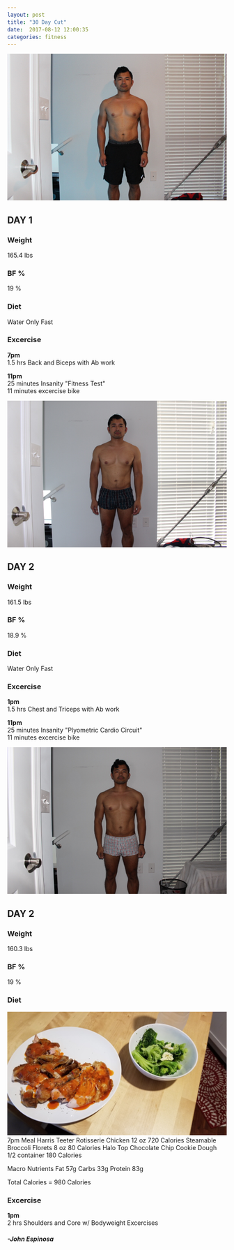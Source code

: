 ```yaml
---
layout: post
title: "30 Day Cut"
date:  2017-08-12 12:00:35
categories: fitness
---
```


![Day 1](/img/Day1.JPG)

## DAY 1

### Weight
165.4 lbs
### BF %
19 %
### Diet
Water Only Fast
### Excercise
**7pm**  
1.5 hrs Back and Biceps with Ab work  
  
**11pm**  
25 minutes Insanity "Fitness Test"  
11 minutes excercise bike

![Day 2](/img/Day2.JPG)

## DAY 2

### Weight
161.5 lbs
### BF %
18.9 %
### Diet
Water Only Fast
### Excercise
**1pm**  
1.5 hrs Chest and Triceps with Ab work  
  
**11pm**  
25 minutes Insanity "Plyometric Cardio Circuit"  
11 minutes excercise bike

![Day 3](/img/Day3.JPG)

## DAY 2

### Weight
160.3 lbs
### BF %
19 %
### Diet
![Day 3 Meal](/img/Day3Food.JPG)
7pm Meal
Harris Teeter Rotisserie Chicken 12 oz 720 Calories 
Steamable Broccoli Florets 8 oz 80 Calories
Halo Top Chocolate Chip Cookie Dough 1/2 container 180 Calories

Macro Nutrients
Fat 57g
Carbs 33g
Protein 83g

Total Calories = 980 Calories
### Excercise
**1pm**  
2 hrs Shoulders and Core w/ Bodyweight Excercises  



#### _-John Espinosa_  
